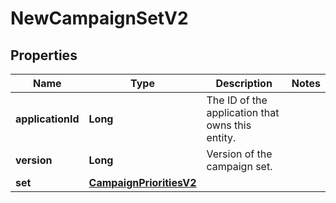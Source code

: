 

# NewCampaignSetV2


## Properties

Name | Type | Description | Notes
------------ | ------------- | ------------- | -------------
**applicationId** | **Long** | The ID of the application that owns this entity. | 
**version** | **Long** | Version of the campaign set. | 
**set** | [**CampaignPrioritiesV2**](CampaignPrioritiesV2.md) |  | 



